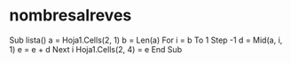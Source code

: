 # nombresalreves
Sub lista()     a = Hoja1.Cells(2, 1)     b = Len(a)     For i = b To 1 Step -1         d = Mid(a, i, 1)         e = e + d         Next i         Hoja1.Cells(2, 4) = e          End Sub
